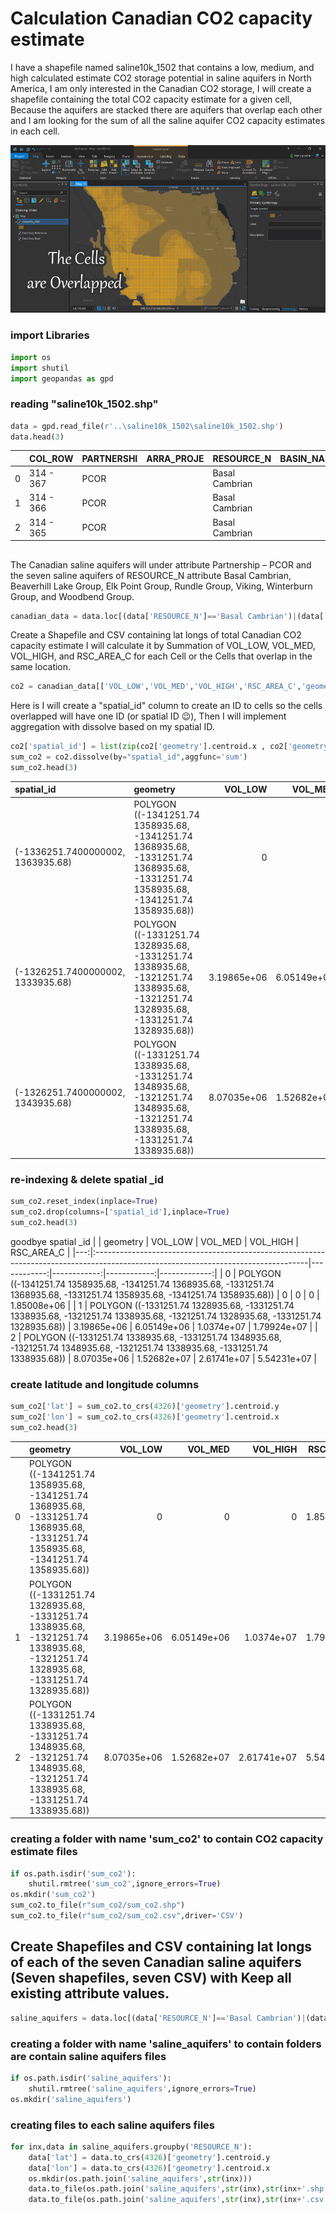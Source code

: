 # Calculation Canadian CO2 capacity estimate
I have a shapefile named saline10k_1502 that contains a low, medium, and high calculated estimate CO2 storage potential in saline aquifers in North America, I am only interested in the Canadian CO2 storage, I will create a shapefile containing the total CO2 capacity estimate for a given cell, Because the aquifers are stacked there are aquifers that overlap each other and I am looking for the sum of all the saline aquifer CO2 capacity estimates in each cell.

![cells overlapped](img/cell.jpg "cells overlapped")

### import Libraries
```py
import os
import shutil
import geopandas as gpd
```
### reading "saline10k_1502.shp"
```py
data = gpd.read_file(r'..\saline10k_1502\saline10k_1502.shp')
data.head(3)
```
|    | COL_ROW   | PARTNERSHI   | ARRA_PROJE   | RESOURCE_N     | BASIN_NAME   |   RSC_AREA_C |   VOL_LOW |   VOL_MED |   VOL_HIGH |   DEPTH_FT |   THICKNESS_ |   SALINITY_T |   PRESSURE_P |   TEMPERATUR |   POROSITY_P |   PERMEABILI |   ASSESSED | CYCLE_OF_L   |   OVERLAP |   DUPLICATE |   MED_CALCED |   Shape_Leng |   Shape_Area |
|---:|:----------|:-------------|:-------------|:---------------|:-------------|-------------:|----------:|----------:|-----------:|-----------:|-------------:|-------------:|-------------:|-------------:|-------------:|-------------:|-----------:|:-------------|----------:|------------:|-------------:|-------------:|-------------:|
|  0 | 314 - 367 | PCOR         |              | Basal Cambrian |              |      1.1e+07 |         0 |         0 |          0 |          0 |            0 |       202396 |         4877 |          290 |    0.037079  |      34      |          1 | Atlas V, v1  |         1 |           0 |            0 |        40000 |        1e+08 |
|  1 | 314 - 366 | PCOR         |              | Basal Cambrian |              |      8.3e+07 |         0 |         0 |          0 |          0 |            0 |       201717 |         4392 |          294 |    0.0355396 |      15.6667 |          1 | Atlas V, v1  |         1 |           0 |            0 |        40000 |        1e+08 |
|  2 | 314 - 365 | PCOR         |              | Basal Cambrian |              |      9.3e+07 |         0 |         0 |          0 |          0 |            0 |       200875 |         3795 |          299 |    0.0353897 |      16.9333 |          1 | Atlas V, v1  |         1 |           0 |            0 |        40000 |        1e+08 |

## 
The Canadian saline aquifers will under attribute Partnership – PCOR and the seven saline aquifers of RESOURCE_N attribute Basal Cambrian, Beaverhill Lake Group, Elk Point Group, Rundle Group, Viking, Winterburn Group, and Woodbend Group.
```py
canadian_data = data.loc[(data['RESOURCE_N']=='Basal Cambrian')|(data['RESOURCE_N']=='Beaverhill Lake Group')|(data['RESOURCE_N']=='Elk Point Group')|(data['RESOURCE_N']=='Rundle Group')|(data['RESOURCE_N']=='Viking')|(data['RESOURCE_N']=='Winterburn Group')|(data['RESOURCE_N']=='Woodbend Group')|(data['PARTNERSHI']=='PCOR')]
```
Create a Shapefile and CSV containing lat longs of total Canadian CO2 capacity estimate I will calculate it by Summation of VOL_LOW, VOL_MED, VOL_HIGH, and RSC_AREA_C for each Cell or the Cells that overlap in the same location.
```py
co2 = canadian_data[['VOL_LOW','VOL_MED','VOL_HIGH','RSC_AREA_C','geometry','RESOURCE_N']]
```
Here is I will create a "spatial_id" column to create an ID to cells so the cells overlapped will have one ID (or spatial ID 😉), Then I will implement aggregation with dissolve based on my spatial ID.
```py
co2['spatial_id'] = list(zip(co2['geometry'].centroid.x , co2['geometry'].centroid.y))
sum_co2 = co2.dissolve(by="spatial_id",aggfunc='sum')
sum_co2.head(3)
```
| spatial_id                        | geometry                                                                                                                           |     VOL_LOW |     VOL_MED |    VOL_HIGH |   RSC_AREA_C |
|:----------------------------------|:-----------------------------------------------------------------------------------------------------------------------------------|------------:|------------:|------------:|-------------:|
| (-1336251.7400000002, 1363935.68) | POLYGON ((-1341251.74 1358935.68, -1341251.74 1368935.68, -1331251.74 1368935.68, -1331251.74 1358935.68, -1341251.74 1358935.68)) | 0           | 0           | 0           |  1.85008e+06 |
| (-1326251.7400000002, 1333935.68) | POLYGON ((-1331251.74 1328935.68, -1331251.74 1338935.68, -1321251.74 1338935.68, -1321251.74 1328935.68, -1331251.74 1328935.68)) | 3.19865e+06 | 6.05149e+06 | 1.0374e+07  |  1.79924e+07 |
| (-1326251.7400000002, 1343935.68) | POLYGON ((-1331251.74 1338935.68, -1331251.74 1348935.68, -1321251.74 1348935.68, -1321251.74 1338935.68, -1331251.74 1338935.68)) | 8.07035e+06 | 1.52682e+07 | 2.61741e+07 |  5.54231e+07 |

### re-indexing & delete spatial _id 
```py
sum_co2.reset_index(inplace=True)
sum_co2.drop(columns=['spatial_id'],inplace=True)
sum_co2.head(3)
```
goodbye spatial _id
|    | geometry                                                                                                                           |     VOL_LOW |     VOL_MED |    VOL_HIGH |   RSC_AREA_C |
|---:|:-----------------------------------------------------------------------------------------------------------------------------------|------------:|------------:|------------:|-------------:|
|  0 | POLYGON ((-1341251.74 1358935.68, -1341251.74 1368935.68, -1331251.74 1368935.68, -1331251.74 1358935.68, -1341251.74 1358935.68)) | 0           | 0           | 0           |  1.85008e+06 |
|  1 | POLYGON ((-1331251.74 1328935.68, -1331251.74 1338935.68, -1321251.74 1338935.68, -1321251.74 1328935.68, -1331251.74 1328935.68)) | 3.19865e+06 | 6.05149e+06 | 1.0374e+07  |  1.79924e+07 |
|  2 | POLYGON ((-1331251.74 1338935.68, -1331251.74 1348935.68, -1321251.74 1348935.68, -1321251.74 1338935.68, -1331251.74 1338935.68)) | 8.07035e+06 | 1.52682e+07 | 2.61741e+07 |  5.54231e+07 |

### create latitude and longitude columns
```py
sum_co2['lat'] = sum_co2.to_crs(4326)['geometry'].centroid.y
sum_co2['lon'] = sum_co2.to_crs(4326)['geometry'].centroid.x
sum_co2.head(3)
```
|    | geometry                                                                                                                           |     VOL_LOW |     VOL_MED |    VOL_HIGH |   RSC_AREA_C |     lat |      lon |
|---:|:-----------------------------------------------------------------------------------------------------------------------------------|------------:|------------:|------------:|-------------:|--------:|---------:|
|  0 | POLYGON ((-1341251.74 1358935.68, -1341251.74 1368935.68, -1331251.74 1368935.68, -1331251.74 1358935.68, -1341251.74 1358935.68)) | 0           | 0           | 0           |  1.85008e+06 | 55.5994 | -121.452 |
|  1 | POLYGON ((-1331251.74 1328935.68, -1331251.74 1338935.68, -1321251.74 1338935.68, -1321251.74 1328935.68, -1331251.74 1328935.68)) | 3.19865e+06 | 6.05149e+06 | 1.0374e+07  |  1.79924e+07 | 55.3663 | -121.16  |
|  2 | POLYGON ((-1331251.74 1338935.68, -1331251.74 1348935.68, -1321251.74 1348935.68, -1321251.74 1338935.68, -1331251.74 1338935.68)) | 8.07035e+06 | 1.52682e+07 | 2.61741e+07 |  5.54231e+07 | 55.4522 | -121.206 |

### creating a folder with name 'sum_co2' to contain CO2 capacity estimate files
```py
if os.path.isdir('sum_co2'):
    shutil.rmtree('sum_co2',ignore_errors=True)
os.mkdir('sum_co2')
sum_co2.to_file(r"sum_co2/sum_co2.shp")
sum_co2.to_file(r"sum_co2/sum_co2.csv",driver='CSV')
```

## Create Shapefiles and CSV containing lat longs of each of the seven Canadian saline aquifers (Seven shapefiles, seven CSV) with Keep all existing attribute values.
```py
saline_aquifers = data.loc[(data['RESOURCE_N']=='Basal Cambrian')|(data['RESOURCE_N']=='Beaverhill Lake Group')|(data['RESOURCE_N']=='Elk Point Group')|(data['RESOURCE_N']=='Rundle Group')|(data['RESOURCE_N']=='Viking')|(data['RESOURCE_N']=='Winterburn Group')|(data['RESOURCE_N']=='Woodbend Group')]
```

### creating a folder with name 'saline_aquifers' to contain folders are contain saline aquifers files
```py
if os.path.isdir('saline_aquifers'):
    shutil.rmtree('saline_aquifers',ignore_errors=True)
os.mkdir('saline_aquifers')
```
### creating files to each saline aquifers files
```py
for inx,data in saline_aquifers.groupby('RESOURCE_N'):
    data['lat'] = data.to_crs(4326)['geometry'].centroid.y
    data['lon'] = data.to_crs(4326)['geometry'].centroid.x
    os.mkdir(os.path.join('saline_aquifers',str(inx)))
    data.to_file(os.path.join('saline_aquifers',str(inx),str(inx+'.shp')))
    data.to_file(os.path.join('saline_aquifers',str(inx),str(inx+'.csv')),driver='CSV')
```

